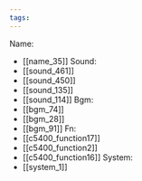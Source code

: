 ```yaml
---
tags:
---
```

Name:
- [[name_35]]
Sound:
- [[sound_461]]
- [[sound_450]]
- [[sound_135]]
- [[sound_114]]
Bgm:
- [[bgm_74]]
- [[bgm_28]]
- [[bgm_91]]
Fn:
- [[c5400_function17]]
- [[c5400_function2]]
- [[c5400_function16]]
System:
- [[system_1]]

